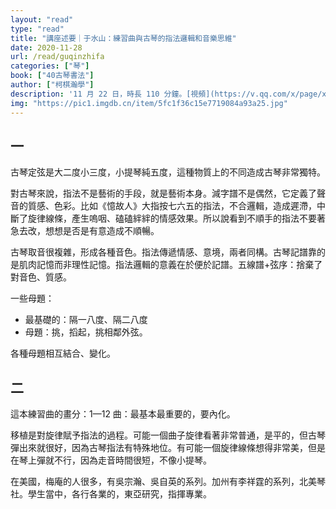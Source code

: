 ```yaml
---
layout: "read"
type: "read"
title: "講座述要｜于水山：練習曲與古琴的指法邏輯和音樂思維"
date: 2020-11-28
url: /read/guqinzhifa
categories: ["琴"]
book: ["40古琴書法"]
author: ["柯棋瀚學"]
description: '11 月 22 日，時長 110 分鐘。[視頻](https://v.qq.com/x/page/x320767glvh.html?start=1649)。于老師右手姿勢跟李老師挺像的。'
img: "https://pic1.imgdb.cn/item/5fc1f36c15e7719084a93a25.jpg"
---
```


## 一

古琴定弦是大二度小三度，小提琴純五度，這種物質上的不同造成古琴非常獨特。

對古琴來說，指法不是藝術的手段，就是藝術本身。減字譜不是偶然，它定義了聲音的質感、色彩。比如《憶故人》大指按七六五的指法，不合邏輯，造成遲滯，中斷了旋律線條，產生嗚咽、磕磕絆絆的情感效果。所以說看到不順手的指法不要著急去改，想想是否是有意造成不順暢。

古琴取音很複雜，形成各種音色。指法傳遞情感、意境，兩者同構。古琴記譜靠的是肌肉記憶而非理性記憶。指法邏輯的意義在於便於記譜。五線譜+弦序：捨棄了對音色、質感。

一些母題：

- 最基礎的：隔一八度、隔二八度
- 母題：挑，搯起，挑相鄰外弦。

各種母題相互結合、變化。

## 二

這本練習曲的畫分：1—12 曲：最基本最重要的，要內化。

移植是對旋律賦予指法的過程。可能一個曲子旋律看著非常普通，是平的，但古琴彈出來就很好，因為古琴指法有特殊地位。有可能一個旋律線條想得非常美，但是在琴上彈就不行，因為走音時間很短，不像小提琴。

在美國，梅庵的人很多，有吳宗瀚、吳自英的系列。加州有李祥霆的系列，北美琴社。學生當中，各行各業的，東亞研究，指揮專業。